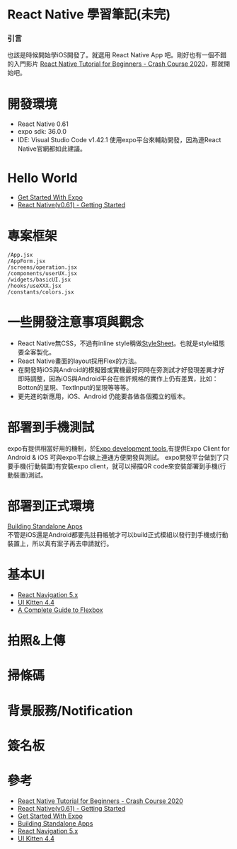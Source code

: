 # React Native 學習筆記(未完)
### 引言
也該是時候開始學iOS開發了。就選用 React Native App 吧。剛好也有一個不錯的入門影片 [React Native Tutorial for Beginners - Crash Course 2020](https://www.youtube.com/watch?v=qSRrxpdMpVc&t=4986s)，那就開始吧。   
# 開發環境
* React Native 0.61
* expo sdk: 36.0.0
* IDE: Visual Studio Code v1.42.1
使用expo平台來輔助開發，因為連React Native官網都如此建議。
# Hello World
* [Get Started With Expo](https://expo.io/learn)
* [React Native(v0.61) - Getting Started](https://facebook.github.io/react-native/docs/getting-started)
# 專案框架
````
/App.jsx
/AppForm.jsx
/screens/operation.jsx
/components/userUX.jsx
/widgets/basicUI.jsx
/hooks/useXXX.jsx
/constants/colors.jsx
````
# 一些開發注意事項與觀念
* React Native無CSS，不過有inline style稱做[StyleSheet](https://docs.expo.io/versions/latest/react-native/stylesheet/)。也就是style組態要全客製化。
* React Native畫面的layout採用Flex的方法。
* 在開發時iOS與Android的模擬器或實機最好同時在旁測試才好發現差異才好即時調整，因為iOS與Android平台在些許規格的實作上仍有差異，比如：Botton的呈現、TextInput的呈現等等等。
* 更先進的新應用，iOS、Android 仍能要各做各個獨立的版本。
# 部署到手機測試
expo有提供相當好用的機制，於[Expo development tools](https://expo.io/tools),有提供Expo Client for Android & iOS 可與expo平台線上連通方便開發與測試。 
expo開發平台做到了只要手機(行動裝置)有安裝expo client，就可以掃描QR code來安裝部署到手機(行動裝置)測試。
# 部署到正式環境
[Building Standalone Apps](https://docs.expo.io/versions/latest/distribution/building-standalone-apps/)   
不管是iOS還是Android都要先註冊帳號才可以build正式模組以發行到手機或行動裝置上，所以真有案子再去申請就行。   
# 基本UI
* [React Navigation 5.x](https://reactnavigation.org/)
* [UI Kitten 4.4](https://akveo.github.io/react-native-ui-kitten/)
* [A Complete Guide to Flexbox](https://css-tricks.com/snippets/css/a-guide-to-flexbox/)
# 拍照&上傳
# 掃條碼
# 背景服務/Notification
# 簽名板
# 參考
* [React Native Tutorial for Beginners - Crash Course 2020](https://youtu.be/qSRrxpdMpVc)
* [React Native(v0.61) - Getting Started](https://facebook.github.io/react-native/docs/getting-started)
* [Get Started With Expo](https://expo.io/learn)
* [Building Standalone Apps](https://docs.expo.io/versions/latest/distribution/building-standalone-apps/)  
* [React Navigation 5.x](https://reactnavigation.org/)   
* [UI Kitten 4.4](https://akveo.github.io/react-native-ui-kitten/) 
